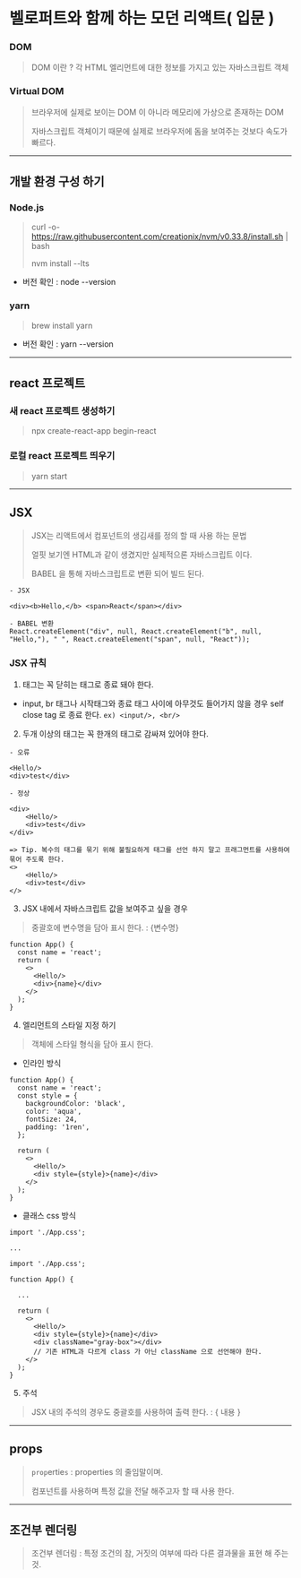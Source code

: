 # 벨로퍼트와 함께 하는 모던 리액트( 입문 )

### DOM

> DOM 이란 ? 각 HTML 엘리먼트에 대한 정보를 가지고 있는 자바스크립트 객체

### Virtual DOM
> 브라우저에 실제로 보이는 DOM 이 아니라 메모리에 가상으로 존재하는 DOM
>
>자바스크립트 객체이기 때문에 실제로 브라우저에 돔을 보여주는 것보다 속도가 빠르다.

-----

## 개발 환경 구성 하기

### Node.js

> curl -o- https://raw.githubusercontent.com/creationix/nvm/v0.33.8/install.sh | bash
>
> nvm install --lts


- 버전 확인 : node --version

### yarn

> brew install yarn

- 버전 확인 : yarn --version

-----

## react 프로젝트

### 새 react 프로젝트 생성하기

> npx create-react-app begin-react

### 로컬 react 프로젝트 띄우기

> yarn start

-----

## JSX

> JSX는 리액트에서 컴포넌트의 생김새를 정의 할 때 사용 하는 문법
>
> 얼핏 보기엔 HTML과 같이 생겼지만 실제적으론 자바스크립트 이다.
>
> BABEL 을 통해 자바스크립트로 변환 되어 빌드 된다.

```
- JSX

<div><b>Hello,</b> <span>React</span></div>

- BABEL 변환
React.createElement("div", null, React.createElement("b", null, "Hello,"), " ", React.createElement("span", null, "React"));
```

### JSX 규칙
1. 태그는 꼭 닫히는 태그로 종료 돼야 한다.
 - input, br 태그나 시작태그와 종료 태그 사이에 아무것도 들어가지 않을 경우 self close tag 로 종료 한다. `ex) <input/>, <br/>`

2. 두개 이상의 태그는 꼭 한개의 태그로 감싸져 있어야 한다.
```
- 오류

<Hello/>
<div>test</div>

- 정상

<div>
    <Hello/>
    <div>test</div>
</div>

=> Tip. 복수의 태그를 묶기 위해 불필요하게 태그를 선언 하지 말고 프래그먼트를 사용하여 묶어 주도록 한다.
<>
    <Hello/>
    <div>test</div>
</>
```

3. JSX 내에서 자바스크립트 값을 보여주고 싶을 경우

> 중괄호에 변수명을 담아 표시 한다. : {변수명}

```
function App() {
  const name = 'react';
  return (
    <>
      <Hello/>
      <div>{name}</div>
    </>
  );
}
```

4. 엘리먼트의 스타일 지정 하기

> 객체에 스타일 형식을 담아 표시 한다.

- 인라인 방식
```
function App() {
  const name = 'react';
  const style = {
    backgroundColor: 'black',
    color: 'aqua',
    fontSize: 24,
    padding: '1ren',
  };

  return (
    <>
      <Hello/>
      <div style={style}>{name}</div>
    </>
  );
}
```

- 클래스 css 방식

```
import './App.css';

...

import './App.css';

function App() {
  
  ...

  return (
    <>
      <Hello/>
      <div style={style}>{name}</div>
      <div className="gray-box"></div>
      // 기존 HTML과 다르게 class 가 아닌 className 으로 선언해야 한다.
    </>
  );
}
```

5. 주석

> JSX 내의 주석의 경우도 중괄호를 사용하여 출력 한다. : { 내용 }

-----

## props

> `prop`ertie`s` : properties 의 줄임말이며. 
>
> 컴포넌트를 사용하며 특정 값을 전달 해주고자 할 때 사용 한다.


-----

## 조건부 렌더링

> 조건부 렌더링 : 특정 조건의 참, 거짓의 여부에 따라 다른 결과물을 표현 해 주는 것.

